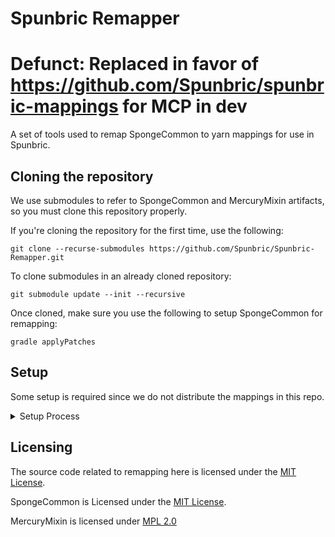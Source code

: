 # Spunbric Remapper

# Defunct: Replaced in favor of https://github.com/Spunbric/spunbric-mappings for MCP in dev

A set of tools used to remap SpongeCommon to yarn mappings for use in Spunbric.

## Cloning the repository

We use submodules to refer to SpongeCommon and MercuryMixin artifacts, so you must clone this repository properly.

If you're cloning the repository for the first time, use the following:

```git clone --recurse-submodules https://github.com/Spunbric/Spunbric-Remapper.git```

To clone submodules in an already cloned repository:

```git submodule update --init --recursive```

Once cloned, make sure you use the following to setup SpongeCommon for remapping:

```gradle applyPatches```

## Setup

Some setup is required since we do not distribute the mappings in this repo.

<details><summary>Setup Process</summary>

### 1. Generate Tiny V2 Merged mappings

Clone yarn (For 1.14.4, use my branch [here](https://github.com/i509VCB/dmcyarn/tree/114hack)).

Run `gradle build` and get the `yarn-MINECRAFT_VERSION+build.local-mergedv2.jar` file generated in `/build/libs/`.

Extract the `mappings.tiny` file inside of the mergedv2 jar, rename to `yarn.tiny` and place the file in the `mappings` folder.

### 2. Get MCPConfig tsrg mappings.

Go to MCPConfig repository and grab the `joined.tsrg` file for the corresponding Minecraft version. Rename it to `srg.tsrg` and place it in the `mappings` folder.

### 3. Get Field and Method mappings

Find the `fields.csv` and `methods.csv` files that map `srg -> mcp`. Place them in the `mappings/mcp` folder.

### 4. Get the 1.14.4 Client jar

You can get the client jar on the [wiki](https://minecraft.gamepedia.com/Java_Edition_1.14.4).
Place it in the `mappings` folder.

</details>

## Licensing

The source code related to remapping here is licensed under the [MIT License](LICENSE.txt).

SpongeCommon is Licensed under the [MIT License](https://github.com/SpongePowered/SpongeCommon/blob/api-8/LICENSE.txt).

MercuryMixin is licensed under [MPL 2.0](https://github.com/CadixDev/MercuryMixin/blob/master/LICENSE.txt)


